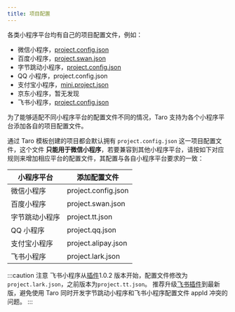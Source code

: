 ```yaml
---
title: 项目配置
---
```


各类小程序平台均有自己的项目配置文件，例如：

- 微信小程序，[project.config.json](https://developers.weixin.qq.com/miniprogram/dev/devtools/projectconfig.html?search-key=%E9%A1%B9%E7%9B%AE%E9%85%8D%E7%BD%AE)
- 百度小程序，[project.swan.json](https://smartprogram.baidu.com/docs/develop/devtools/projectconfig/)
- 字节跳动小程序，[project.config.json](https://developer.open-douyin.com/docs/resource/zh-CN/mini-app/develop/framework/basic-reference/catalog-structure)
- QQ 小程序，project.config.json
- 支付宝小程序，[mini.project.json](https://opendocs.alipay.com/mini/framework/project)
- 京东小程序，暂无发现
- 飞书小程序，[project.config.json](https://open.feishu.cn/document/uYjL24iN/uEzMzUjLxMzM14SMzMTN/gadget-project-configuration?from=taro)

为了能够适配不同小程序平台的配置文件不同的情况，Taro 支持为各个小程序平台添加各自的项目配置文件。

通过 Taro 模板创建的项目都会默认拥有 `project.config.json` 这一项目配置文件，这个文件 **只能用于微信小程序**，若要兼容到其他小程序平台，请按如下对应规则来增加相应平台的配置文件，其配置与各自小程序平台要求的一致：

| 小程序平台     | 添加配置文件        |
| -------------- | ------------------- |
| 微信小程序     | project.config.json |
| 百度小程序     | project.swan.json   |
| 字节跳动小程序 | project.tt.json     |
| QQ 小程序      | project.qq.json     |
| 支付宝小程序   | project.alipay.json |
| 飞书小程序     | project.lark.json   |

:::caution 注意
飞书小程序从[插件](https://www.npmjs.com/package/@tarojs/plugin-platform-lark)1.0.2 版本开始，配置文件修改为`project.lark.json`，之前版本为`project.tt.json`。
推荐升级[飞书插件](https://www.npmjs.com/package/@tarojs/plugin-platform-lark)到最新版，避免使用 Taro 同时开发字节跳动小程序和飞书小程序配置文件 appId 冲突的问题。
:::
